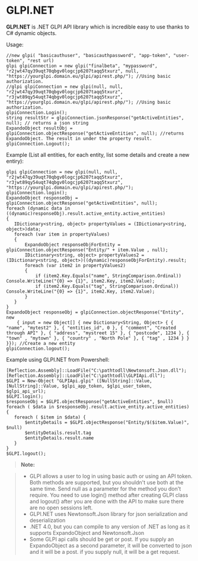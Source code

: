# GLPI.NET
**GLPI.NET** is .NET GLPI API library which is incredible easy to use thanks to C# dynamic objects.

Usage:
```
//new glpi( "basicauthuser", "basicauthpassword", "app-token", "user-token", "rest url)
glpi glpiConnection = new glpi("finalbeta", "mypassword", "r2jwt47qy39uqt70qbgv0logcjp6207taqq5txurz", null, "https://yourglpi.domain.eu/glpi/apirest.php/"); //Using basic authorization.
//glpi glpiConnection = new glpi(null, null, "r2jwt47qy39uqt70qbgv0logcjp6207taqq5txurz", "r3jwt89qy54uqt74qbgv0logcjp6207taqq5txurz", "https://yourglpi.domain.eu/glpi/apirest.php/"); //Using basic authorization.
glpiConnection.Login();
string resultStr = glpiConnection.jsonResponse("getActiveEntities", null); // returns a json string
ExpandoObject resultObj = glpiConnection.objectResponse("getActiveEntities", null); //returns ExpandoObject. The result in under the property result.
glpiConnection.Logout();
```


Example (List all entities, for each entity, list some details and create a new entiry):
```
glpi glpiConnection = new glpi(null, null, "r2jwt47qy39uqt70qbgv0logcjp6207taqq5txurz", "r3jwt89qy54uqt74qbgv0logcjp6207taqq5txurz", "https://yourglpi.domain.eu/glpi/apirest.php/");
glpiConnection.login();
ExpandoObject responseObj = glpiConnection.objectResponse("getActiveEntities", null);
foreach (dynamic data in ((dynamic)responseObj).result.active_entity.active_entities)
{
   IDictionary<string, object> propertyValues = (IDictionary<string, object>)data;
   foreach (var item in propertyValues)
   {
       ExpandoObject responseObjForEntity = glpiConnection.objectResponse("Entity/" + item.Value , null);
       IDictionary<string, object> propertyValues2 = (IDictionary<string, object>)((dynamic)responseObjForEntity).result;
       foreach (var item2 in propertyValues2)
       {
           if (item2.Key.Equals("name", StringComparison.Ordinal)) Console.WriteLine("{0} => {1}", item2.Key, item2.Value);
           if (item2.Key.Equals("tag", StringComparison.Ordinal)) Console.WriteLine("{0} => {1}", item2.Key, item2.Value);
       }
   }
}
ExpandoObject responseObj = glpiConnection.objectResponse("Entity", new
	{ input = new Object[] { new Dictionary<String, Object> { { "name", "mytest2" }, { "entities_id", 0 }, { "comment", "Created through API" }, { "address", "mystreet 15" }, { "postcode", 1234 }, { "town" , "mytown" }, { "country" , "North Pole" }, { "tag" , 1234 } }
}}); //Create a new entity
glpiConnection.logout();
```

Example using GLPI.NET from Powershell:
```
[Reflection.Assembly]::LoadFile("C:\pathtodll\Newtonsoft.Json.dll");
[Reflection.Assembly]::LoadFile("C:\pathtodll\GLPIApi.dll");
$GLPI = New-Object "GLPIApi.glpi" ([NullString]::Value, [NullString]::Value, $glpi_app_token, $glpi_user_token, $glpi_api_url);
$GLPI.login();
$responseObj = $GLPI.objectResponse("getActiveEntities", $null)
foreach ( $data in $responseObj.result.active_entity.active_entities) {
   foreach ( $item in $data) {
       $entityDetails = $GLPI.objectResponse("Entity/$($item.Value)", $null)
       $entityDetails.result.tag
       $entityDetails.result.name
   }
}
$GLPI.logout();
```

> **Note:**

> - GLPI allows a user to log in using basic auth or using an API token. Both methods are supported, but you shouldn't use both at the same time. Send null as a parameter for the method you don't require. You need to use login() method after creating GLPI class and logout() after you are done with the API to make sure there are no open sessions left. 
> - GLPI.NET uses Newtonsoft.Json library for json serialization and deserialization
> - .NET 4.0, but you can compile to any version of .NET as long as it supports ExpandoObject and Newtonsoft.Json 
> - Some GLPI api calls should be get or post. If you supply an ExpandoObject as a second parameter, it will be converted to json and it will be a post. if you supply null, it will be a get request. 